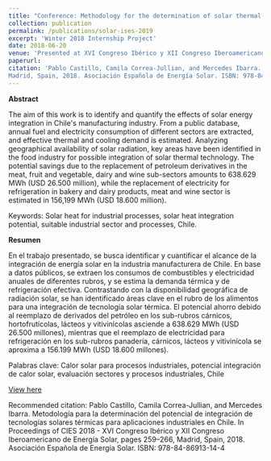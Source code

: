 ```yaml
---
title: "Conference: Methodology for the determination of solar thermal technology integration potential in industrial applications in Chile"
collection: publication
permalink: /publications/solar-ises-2019
excerpt: 'Winter 2018 Internship Project'
date: 2018-06-20
venue: 'Presented at XVI Congreso Ibérico y XII Congreso Iberoamericano de Energía Solar, 2018'
paperurl: 
citation: 'Pablo Castillo, Camila Correa-Jullian, and Mercedes Ibarra. Metodología para la determinación del potencial de integración de tecnologías solares térmicas para aplicaciones industriales en Chile. In Proceedings of CIES 2018 - XVI Congreso Ibérico y XII Congreso Iberoamericano de Energía Solar, pages 259–266,
Madrid, Spain, 2018. Asociación Española de Energía Solar. ISBN: 978-84-86913-14-4'
---
```

**Abstract**

The aim of this work is to identify and quantify the effects of solar energy integration in Chile's manufacturing industry. From a public database, annual fuel and electricity consumption of different sectors are extracted, and effective thermal and cooling demand is estimated. Analyzing geographical availability of solar radiation, key areas have been identified in the food industry for possible integration of solar thermal technology. The potential savings due to the replacement of petroleum derivatives in the meat, fruit and vegetable, dairy and wine sub-sectors amounts to 638.629 MWh (USD 26.500 million), while the replacement of electricity for refrigeration in bakery and dairy products, meat and wine sector is estimated in 156,199 MWh (USD 18.600 million).

Keywords: Solar heat for industrial processes, solar heat integration potential, suitable industrial sector and processes, Chile.

**Resumen**

En el trabajo presentado, se busca identificar y cuantificar el alcance de la integración de energía solar en la industria manufacturera de Chile. En base a datos públicos, se extraen los consumos de combustibles y electricidad anuales de diferentes rubros, y se estima la demanda térmica y de refrigeración efectiva. Contrastando con la disponibilidad geográfica de radiación solar, se han identificado áreas clave en el rubro de los alimentos para una integración de tecnología solar térmica. El potencial ahorro debido al reemplazo de derivados del petróleo en los sub-rubros cárnicos, hortofrutícolas, lácteos y vitivinícolas asciende a 638.629 MWh (USD 26.500 millones), mientras que el reemplazo de electricidad para refrigeración en los sub-rubros panadería, cárnicos, lácteos y vitivinícola se aproxima a 156.199 MWh (USD 18.600 millones). 

Palabras clave: Calor solar para procesos industriales, potencial integración de calor solar, evaluación sectores y procesos industriales, Chile

[View here](https://github.com/CamCorreaJullian/CamCorreaJullian.github.io/files/8911760/Libro.de.actas.CIES2018-261-268_paper.pdf)

Recommended citation: Pablo Castillo, Camila Correa-Jullian, and Mercedes Ibarra. Metodología para la determinación del potencial de integración de tecnologías solares térmicas para aplicaciones industriales en Chile. In Proceedings of CIES 2018 - XVI Congreso Ibérico y XII Congreso Iberoamericano de Energía Solar, pages 259–266,
Madrid, Spain, 2018. Asociación Española de Energía Solar. ISBN: 978-84-86913-14-4



